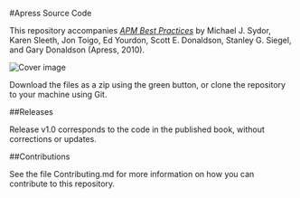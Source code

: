 #Apress Source Code

This repository accompanies [*APM Best Practices*](http://www.apress.com/9781430231417) by Michael J. Sydor, Karen Sleeth, Jon  Toigo, Ed Yourdon, Scott E. Donaldson, Stanley G. Siegel, and Gary Donaldson (Apress, 2010).

![Cover image](9781430231417.jpg)

Download the files as a zip using the green button, or clone the repository to your machine using Git.

##Releases

Release v1.0 corresponds to the code in the published book, without corrections or updates.

##Contributions

See the file Contributing.md for more information on how you can contribute to this repository.
